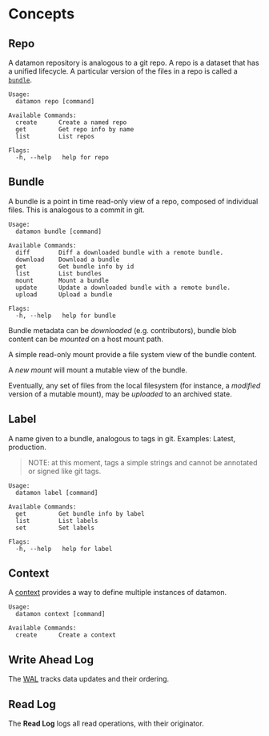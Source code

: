# Concepts

## Repo 

A datamon repository is analogous to a git repo. A repo is a dataset that has a unified lifecycle.
A particular version of the files in a repo is called a [`bundle`](#bundle).

```
Usage:
  datamon repo [command]

Available Commands:
  create      Create a named repo
  get         Get repo info by name
  list        List repos

Flags:
  -h, --help   help for repo
```

## Bundle 

A bundle is a point in time read-only view of a repo, composed of individual files. This is analogous to a commit in git.

```
Usage:
  datamon bundle [command]

Available Commands:
  diff        Diff a downloaded bundle with a remote bundle.
  download    Download a bundle
  get         Get bundle info by id
  list        List bundles
  mount       Mount a bundle
  update      Update a downloaded bundle with a remote bundle.
  upload      Upload a bundle

Flags:
  -h, --help   help for bundle
```

Bundle metadata can be _downloaded_ (e.g. contributors), bundle blob content can be _mounted_ on a host mount path.

A simple read-only mount provide a file system view of the bundle content.

A _new mount_ will mount a mutable view of the bundle.

Eventually, any set of files from the local filesystem (for instance, a _modified_ version of a mutable mount),
may be _uploaded_ to an archived state.

## Label 

A name given to a bundle, analogous to tags in git. Examples: Latest, production.

> NOTE: at this moment, tags a simple strings and cannot be annotated or signed like git tags.

```
Usage:
  datamon label [command]

Available Commands:
  get         Get bundle info by label
  list        List labels
  set         Set labels

Flags:
  -h, --help   help for label
```

## Context

A [context](context.md) provides a way to define multiple instances of datamon.

```
Usage:
  datamon context [command]

Available Commands:
  create      Create a context
```

## Write Ahead Log

The [WAL](wal.md) tracks data updates and their ordering.

## Read Log

The **Read Log** logs all read operations, with their originator.
